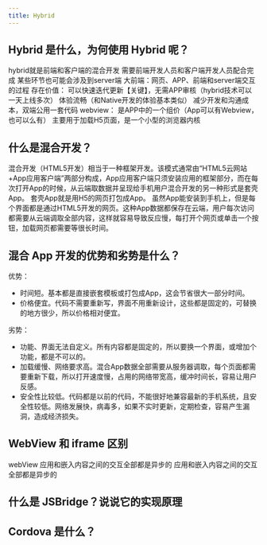 ```yaml
---
title: Hybrid
---
```


## Hybrid 是什么，为何使用 Hybrid 呢？

<Answer>

hybrid就是前端和客户端的混合开发
需要前端开发人员和客户端开发人员配合完成
某些环节也可能会涉及到server端
大前端：网页、APP、前端和server端交互的过程
存在价值：
可以快速迭代更新【关键】，无需APP审核（hybrid技术可以一天上线多次）
体验流畅（和Native开发的体验基本类似）
减少开发和沟通成本，双端公用一套代码
webview：
是APP中的一个组价（App可以有Webview，也可以么有）
主要用于加载H5页面，是一个小型的浏览器内核

</Answer>

## 什么是混合开发？

<Answer>

混合开发（HTML5开发）相当于一种框架开发。该模式通常由“HTML5云网站+App应用客户端”两部分构成，App应用客户端只须安装应用的框架部分，而在每次打开App的时候，从云端取数据并呈现给手机用户混合开发的另一种形式是套壳App。
套壳App就是用H5的网页打包成App。
虽然App能安装到手机上，但是每个界面都是通过HTML5开发的网页。这种App数据都保存在云端，用户每次访问都需要从云端调取全部内容，这样就容易导致反应慢，每打开个网页或单击一个按钮，加载网页都需要等很长时间。

</Answer>

## 混合 App 开发的优势和劣势是什么？

<Answer>

优势：
- 时间短。基本都是直接嵌套模板或打包成App，这会节省很大一部分时间。
- 价格便宜。代码不需要重新写，界面不用重新设计，这些都是固定的，可替换的地方很少，所以价格相对便宜。

劣势：
- 功能、界面无法自定义。所有内容都是固定的，所以要换一个界面，或增加个功能，都是不可以的。
- 加载缓慢、网络要求高。混合App数据全部需要从服务器调取，每个页面都需要重新下载，所以打开速度慢，占用的网络带宽高，缓冲时间长，容易让用户反感。
- 安全性比较低。代码都是以前的代码，不能很好地兼容最新的手机系统，且安全性较低。网络发展快，病毒多，如果不实时更新，定期检查，容易产生漏洞，造成经济损失。

</Answer>

## WebView 和 iframe 区别

<Answer>

webView 应用和嵌入内容之间的交互全部都是异步的
应用和嵌入内容之间的交互全部都是异步的

</Answer>

## 什么是 JSBridge？说说它的实现原理

<Answer>

</Answer>

## Cordova 是什么？

<Answer>

</Answer>
